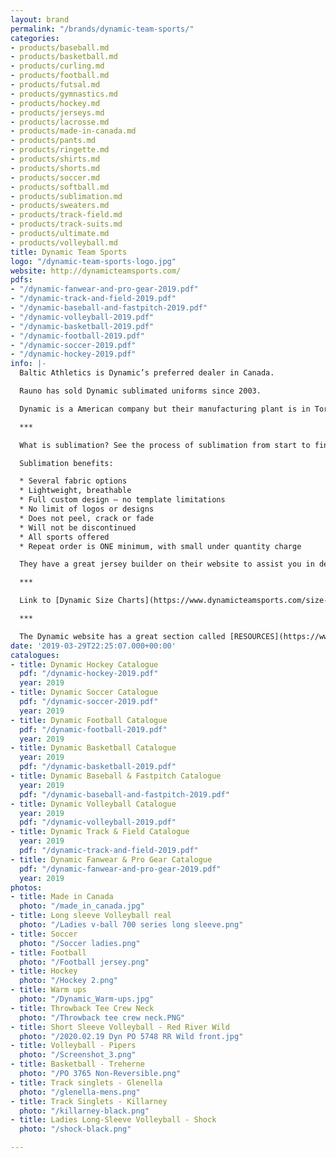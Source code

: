 ```yaml
---
layout: brand
permalink: "/brands/dynamic-team-sports/"
categories:
- products/baseball.md
- products/basketball.md
- products/curling.md
- products/football.md
- products/futsal.md
- products/gymnastics.md
- products/hockey.md
- products/jerseys.md
- products/lacrosse.md
- products/made-in-canada.md
- products/pants.md
- products/ringette.md
- products/shirts.md
- products/shorts.md
- products/soccer.md
- products/softball.md
- products/sublimation.md
- products/sweaters.md
- products/track-field.md
- products/track-suits.md
- products/ultimate.md
- products/volleyball.md
title: Dynamic Team Sports
logo: "/dynamic-team-sports-logo.jpg"
website: http://dynamicteamsports.com/
pdfs:
- "/dynamic-fanwear-and-pro-gear-2019.pdf"
- "/dynamic-track-and-field-2019.pdf"
- "/dynamic-baseball-and-fastpitch-2019.pdf"
- "/dynamic-volleyball-2019.pdf"
- "/dynamic-basketball-2019.pdf"
- "/dynamic-football-2019.pdf"
- "/dynamic-soccer-2019.pdf"
- "/dynamic-hockey-2019.pdf"
info: |-
  Baltic Athletics is Dynamic’s preferred dealer in Canada.

  Rauno has sold Dynamic sublimated uniforms since 2003.

  Dynamic is a American company but their manufacturing plant is in Toronto ON. We visited Dynamic a few years back and were really impressed with this process of sublimation.

  ***

  What is sublimation? See the process of sublimation from start to finish. [Really cool video!!](https://youtu.be/Ef0pA68FXz4)

  Sublimation benefits:

  * Several fabric options
  * Lightweight, breathable
  * Full custom design – no template limitations
  * No limit of logos or designs
  * Does not peel, crack or fade
  * Will not be discontinued
  * All sports offered
  * Repeat order is ONE minimum, with small under quantity charge

  They have a great jersey builder on their website to assist you in designing your jerseys.

  ***

  Link to [Dynamic Size Charts](https://www.dynamicteamsports.com/size-charts)

  ***

  The Dynamic website has a great section called [RESOURCES](https://www.dynamicteamsports.com/resources/) which offer write ups on everything from "Choosing a Team Logo" to "Caring for Uniforms" to "Ways to Raise Money for Sports Teams Uniforms".  And everything in between.
date: '2019-03-29T22:25:07.000+00:00'
catalogues:
- title: Dynamic Hockey Catalogue
  pdf: "/dynamic-hockey-2019.pdf"
  year: 2019
- title: Dynamic Soccer Catalogue
  pdf: "/dynamic-soccer-2019.pdf"
  year: 2019
- title: Dynamic Football Catalogue
  pdf: "/dynamic-football-2019.pdf"
  year: 2019
- title: Dynamic Basketball Catalogue
  year: 2019
  pdf: "/dynamic-basketball-2019.pdf"
- title: Dynamic Baseball & Fastpitch Catalogue
  year: 2019
  pdf: "/dynamic-baseball-and-fastpitch-2019.pdf"
- title: Dynamic Volleyball Catalogue
  year: 2019
  pdf: "/dynamic-volleyball-2019.pdf"
- title: Dynamic Track & Field Catalogue
  year: 2019
  pdf: "/dynamic-track-and-field-2019.pdf"
- title: Dynamic Fanwear & Pro Gear Catalogue
  pdf: "/dynamic-fanwear-and-pro-gear-2019.pdf"
  year: 2019
photos:
- title: Made in Canada
  photo: "/made_in_canada.jpg"
- title: Long sleeve Volleyball real
  photo: "/Ladies v-ball 700 series long sleeve.png"
- title: Soccer
  photo: "/Soccer ladies.png"
- title: Football
  photo: "/Football jersey.png"
- title: Hockey
  photo: "/Hockey 2.png"
- title: Warm ups
  photo: "/Dynamic_Warm-ups.jpg"
- title: Throwback Tee Crew Neck
  photo: "/Throwback tee crew neck.PNG"
- title: Short Sleeve Volleyball - Red River Wild
  photo: "/2020.02.19 Dyn PO 5748 RR Wild front.jpg"
- title: Volleyball - Pipers
  photo: "/Screenshot_3.png"
- title: Basketball - Treherne
  photo: "/PO 3765 Non-Reversible.png"
- title: Track singlets - Glenella
  photo: "/glenella-mens.png"
- title: Track Singlets - Killarney
  photo: "/killarney-black.png"
- title: Ladies Long-Sleeve Volleyball - Shock
  photo: "/shock-black.png"

---
```

